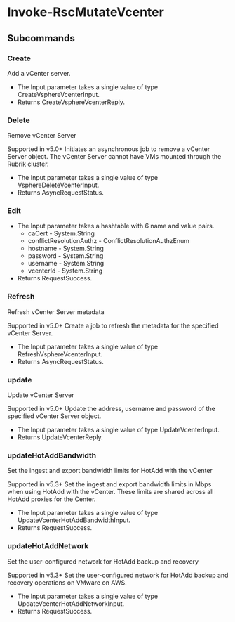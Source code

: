 # Invoke-RscMutateVcenter
## Subcommands
### Create
Add a vCenter server.

- The Input parameter takes a single value of type CreateVsphereVcenterInput.
- Returns CreateVsphereVcenterReply.
### Delete
Remove vCenter Server

Supported in v5.0+
Initiates an asynchronous job to remove a vCenter Server object. The vCenter Server cannot have VMs mounted through the Rubrik cluster.

- The Input parameter takes a single value of type VsphereDeleteVcenterInput.
- Returns AsyncRequestStatus.
### Edit
- The Input parameter takes a hashtable with 6 name and value pairs.
    - caCert - System.String
    - conflictResolutionAuthz - ConflictResolutionAuthzEnum
    - hostname - System.String
    - password - System.String
    - username - System.String
    - vcenterId - System.String
- Returns RequestSuccess.
### Refresh
Refresh vCenter Server metadata

Supported in v5.0+
Create a job to refresh the metadata for the specified vCenter Server.

- The Input parameter takes a single value of type RefreshVsphereVcenterInput.
- Returns AsyncRequestStatus.
### update
Update vCenter Server

Supported in v5.0+
Update the address, username and password of the specified vCenter Server object.

- The Input parameter takes a single value of type UpdateVcenterInput.
- Returns UpdateVcenterReply.
### updateHotAddBandwidth
Set the ingest and export bandwidth limits for HotAdd with the vCenter

Supported in v5.3+
Set the ingest and export bandwidth limits in Mbps when using HotAdd with the vCenter. These limits are shared across all HotAdd proxies for the Center.

- The Input parameter takes a single value of type UpdateVcenterHotAddBandwidthInput.
- Returns RequestSuccess.
### updateHotAddNetwork
Set the user-configured network for HotAdd backup and recovery

Supported in v5.3+
Set the user-configured network for HotAdd backup and recovery operations on VMware on AWS.

- The Input parameter takes a single value of type UpdateVcenterHotAddNetworkInput.
- Returns RequestSuccess.
